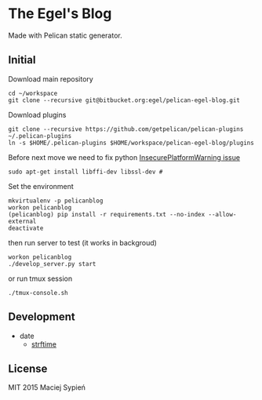 # The Egel's Blog
Made with Pelican static generator.


## Initial
Download main repository

    cd ~/workspace
    git clone --recursive git@bitbucket.org:egel/pelican-egel-blog.git


Download plugins

    git clone --recursive https://github.com/getpelican/pelican-plugins ~/.pelican-plugins
    ln -s $HOME/.pelican-plugins $HOME/workspace/pelican-egel-blog/plugins


Before next move we need to fix python [InsecurePlatformWarning issue][issue-InsecurePlatformWarning]

    sudo apt-get install libffi-dev libssl-dev #


Set the environment

    mkvirtualenv -p pelicanblog
    workon pelicanblog
    (pelicanblog) pip install -r requirements.txt --no-index --allow-external
    deactivate


then run server to test (it works in backgroud)

    workon pelicanblog
    ./develop_server.py start


or run tmux session

    ./tmux-console.sh


## Development

- date
  + [strftime](http://strftime.org/)

## License
MIT 2015 Maciej Sypień


[issue-InsecurePlatformWarning]: http://stackoverflow.com/questions/29134512/insecureplatformwarning-a-true-sslcontext-object-is-not-available-this-prevent
